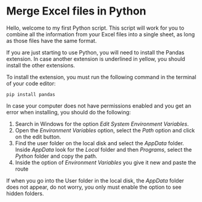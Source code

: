 # Merge Excel files in Python

Hello, welcome to my first Python script. This script will work for you to combine all the information from your Excel files into a single sheet, as long as those files have the same format.

If you are just starting to use Python, you will need to install the Pandas extension. In case another extension is underlined in yellow, you should install the other extensions.

To install the extension, you must run the following command in the terminal of your code editor:

`pip install pandas`

In case your computer does not have permissions enabled and you get an error when installing, you should do the following:

1. Search in Windows for the option _Edit System Environment Variables_.
2. Open the _Environment Variables_ option, select the _Path_ option and click on the edit button.
3. Find the user folder on the local disk and select the _AppData_ folder. Inside _AppData_ look for the _Local_ folder and then _Programs_, select the _Python_ folder and copy the path.
4. Inside the option of _Environment Variables_ you give it new and paste the route

If when you go into the User folder in the local disk, the _AppData_ folder does not appear, do not worry, you only must enable the option to see hidden folders.
